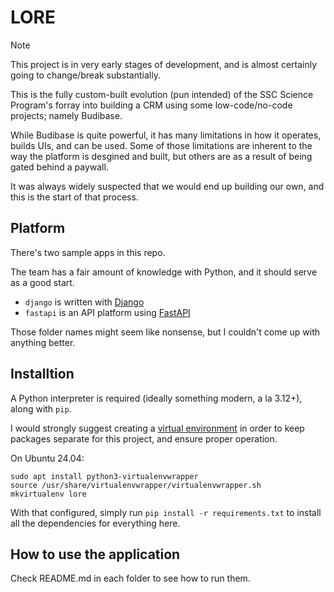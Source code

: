 # LORE

> [!NOTE]  
> This project is in very early stages of development, and is almost certainly going to change/break substantially.

This is the fully custom-built evolution (pun intended) of the SSC Science Program's forray into building a CRM using some low-code/no-code projects; namely Budibase.

While Budibase is quite powerful, it has many limitations in how it operates, builds UIs, and can be used. Some of those limitations are inherent to the way the platform is desgined and built, but others are as a result of being gated behind a paywall.

It was always widely suspected that we would end up building our own, and this is the start of that process.

## Platform

There's two sample apps in this repo. 

The team has a fair amount of knowledge with Python, and it should serve as a good start. 

- `django` is written with [Django](https://www.djangoproject.com/)
- `fastapi` is an API platform using [FastAPI](https://fastapi.tiangolo.com/)

Those folder names might seem like nonsense, but I couldn't come up with anything better.

## Installtion

A Python interpreter is required (ideally something modern, a la 3.12+), along with `pip`.

I would strongly suggest creating a [virtual environment](https://virtualenvwrapper.readthedocs.io/en/latest/) in order to keep packages separate for this project, and ensure proper operation.

On Ubuntu 24.04:
```
sudo apt install python3-virtualenvwrapper
source /usr/share/virtualenvwrapper/virtualenvwrapper.sh
mkvirtualenv lore
```

With that configured, simply run `pip install -r requirements.txt` to install all the dependencies for everything here.

## How to use the application

Check README.md in each folder to see how to run them.